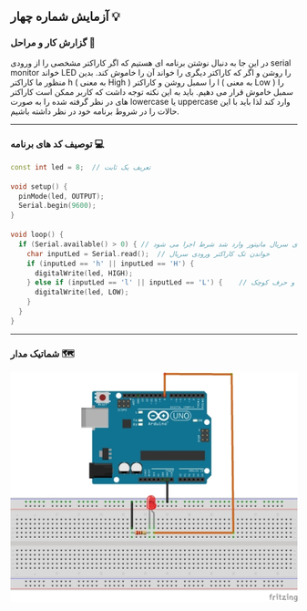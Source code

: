 ## آزمایش شماره چهار 💡

### گزارش کار و مراحل 📝

در این جا به دنبال نوشتن برنامه ای هستیم که اگر کاراکتر مشخصی را از ورودی serial monitor خواند LED را روشن و اگر که کاراکتر دیگری را خواند آن را خاموش کند. بدین منظور ما کاراکتر h ( به معنی High ) را سمبل روشن و کاراکتر l ( به معنی Low ) را سمبل خاموش قرار می دهیم. باید به این نکته توجه داشت که کاربر ممکن است کاراکتر های در نظر گرفته شده را به صورت lowercase یا uppercase وارد کند لذا باید با این حالات را در شروط برنامه خود در نظر داشته باشیم.

---

### توصیف کد های برنامه 💻

```cpp
const int led = 8;  // تعریف یک ثابت

void setup() {
  pinMode(led, OUTPUT);
  Serial.begin(9600);
}

void loop() {
  if (Serial.available() > 0) { // اگر کاراکتری در ورودی سریال مانیتور وارد شد شرط اجرا می شود
    char inputLed = Serial.read();  // خواندن تک کاراکتر ورودی سریال
    if (inputLed == 'h' || inputLed == 'H') {
      digitalWrite(led, HIGH);
    } else if (inputLed == 'l' || inputLed == 'L') {    // هندل کردن هر دو حالت کاراکتر ورودی با حرف بزرگ و حرف کوچک
      digitalWrite(led, LOW);
    }
  }
}
```

---

### شماتیک مدار 🗺️

![schematic](/media/schematic_2.jpg)

